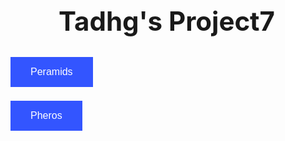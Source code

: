 <!DOCTYPE html>
<html>
<head>
<style>
body, html {
    height: 0%;
    margin: 0;
}

.bg {
    /* The image used */
    background-image: url("page1.4.jfif");

    /* Full height */
    height: 100%;
    width: 100%;

    /* Center and scale the image nicely */
    background-position: center;
    background-repeat: no-repeat;
    background-size: cover;
}
</style>
<style>
.button {
    background-color: #3355FF;
    border: none;
    color: white;
    padding: 15px 32px;
    text-align: center;
    text-decoration: none;
    display: inline-block;
    font-size: 16px;
    margin: 4px 2px;
    cursor: pointer;
}
</style>

<title>Tadhg's Project</title>

</head>
<body>

<div class="bg"></div>

<h1 align="center" style="font-size:300%;">Tadhg's Project7</h1>



<button align="center" class="button" onclick="window.open('page2.html')">Peramids</button>

<button align="center" class="button" onclick="window.open('page3.html')">Pheros</button>


</body>
</html>
